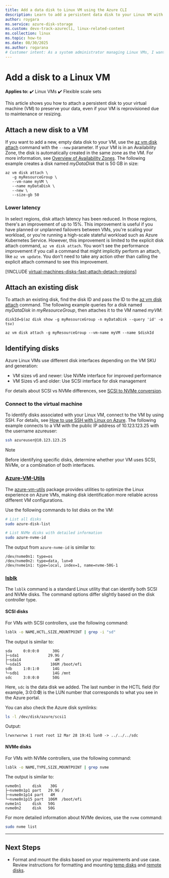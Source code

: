 ```yaml
---
title: Add a data disk to Linux VM using the Azure CLI
description: Learn to add a persistent data disk to your Linux VM with the Azure CLI
author: roygara
ms.service: azure-disk-storage
ms.custom: devx-track-azurecli, linux-related-content
ms.collection: linux
ms.topic: how-to
ms.date: 08/30/2025
ms.author: rogarana
# Customer intent: As a system administrator managing Linux VMs, I want to attach and configure a persistent data disk using the command line, so that I can ensure data retention and improve performance for my applications.
---
```


# Add a disk to a Linux VM

**Applies to:** :heavy_check_mark: Linux VMs :heavy_check_mark: Flexible scale sets

This article shows you how to attach a persistent disk to your virtual machine (VM) to preserve your data, even if your VM is reprovisioned due to maintenance or resizing.

## Attach a new disk to a VM

If you want to add a new, empty data disk to your VM, use the [az vm disk attach](/cli/azure/vm/disk) command with the `--new` parameter. If your VM is in an Availability Zone, the disk is automatically created in the same zone as the VM. For more information, see [Overview of Availability Zones](/azure/reliability/availability-zones-overview). The following example creates a disk named *myDataDisk* that is 50 GB in size:

```azurecli
az vm disk attach \
   -g myResourceGroup \
   --vm-name myVM \
   --name myDataDisk \
   --new \
   --size-gb 50
```

### Lower latency

In select regions, disk attach latency has been reduced. In those regions, there's an improvement of up to 15%. This improvement is useful if you have planned or unplanned failovers between VMs, you're scaling your workload, or you're running a high-scale stateful workload such as Azure Kubernetes Service. However, this improvement is limited to the explicit disk attach command, `az vm disk attach`. You won't see the performance improvement if you call a command that might implicitly perform an attach, like `az vm update`. You don't need to take any action other than calling the explicit attach command to see this improvement.

[!INCLUDE [virtual-machines-disks-fast-attach-detach-regions](../includes/virtual-machines-disks-fast-attach-detach-regions.md)]

## Attach an existing disk

To attach an existing disk, find the disk ID and pass the ID to the [az vm disk attach](/cli/azure/vm/disk) command. The following example queries for a disk named *myDataDisk* in *myResourceGroup*, then attaches it to the VM named *myVM*:

```azurecli
diskId=$(az disk show -g myResourceGroup -n myDataDisk --query 'id' -o tsv)

az vm disk attach -g myResourceGroup --vm-name myVM --name $diskId
```

## Identifying disks

Azure Linux VMs use different disk interfaces depending on the VM SKU and generation:
- VM sizes v6 and newer: Use NVMe interface for improved performance
- VM Sizes v5 and older: Use SCSI interface for disk management


For details about SCSI vs NVMe differences, see [SCSI to NVMe conversion](/azure/virtual-machines/nvme-linux#scsi-vs-nvme).

### Connect to the virtual machine

To identify disks associated with your Linux VM, connect to the VM by using SSH. For details, see [How to use SSH with Linux on Azure](/azure/virtual-machines/linux/mac-create-ssh-keys). The following example connects to a VM with the public IP address of 10.123.123.25 with the username azureuser:

```bash
ssh azureuser@10.123.123.25
```

> [!NOTE]
> Before identifying specific disks, determine whether your VM uses SCSI, NVMe, or a combination of both interfaces.

### [Azure-VM-Utils](#tab/azure-vm-utils)

The [azure-vm-utils](azure-virtualmachine-utilities.md) package provides utilities to optimize the Linux experience on Azure VMs, making disk identification more reliable across different VM configurations.

Use the following commands to list disks on the VM:

```bash
# List all disks
sudo azure-disk-list

# List NVMe disks with detailed information
sudo azure-nvme-id
```

The output from `azure-nvme-id` is similar to:
```
/dev/nvme0n1: type=os
/dev/nvme0n2: type=data, lun=0
/dev/nvme1n1: type=local, index=1, name=nvme-50G-1
```

### [lsblk](#tab/lsblk)

The `lsblk` command is a standard Linux utility that can identify both SCSI and NVMe disks. The command options differ slightly based on the disk controller type.

#### SCSI disks

For VMs with SCSI controllers, use the following command:

```bash
lsblk -o NAME,HCTL,SIZE,MOUNTPOINT | grep -i "sd"
```

The output is similar to:
```
sda     0:0:0:0      30G
├─sda1             29.9G /
├─sda14               4M
└─sda15             106M /boot/efi
sdb     1:0:1:0      14G
└─sdb1               14G /mnt
sdc     3:0:0:0      50G
```

Here, `sdc` is the data disk we added. The last number in the HCTL field (for example, 3:0:0:**0**) is the LUN number that corresponds to what you see in the Azure portal.

You can also check the Azure disk symlinks:

```bash
ls -l /dev/disk/azure/scsi1
```

Output:
```
lrwxrwxrwx 1 root root 12 Mar 28 19:41 lun0 -> ../../../sdc
```

#### NVMe disks

For VMs with NVMe controllers, use the following command:

```bash
lsblk -o NAME,TYPE,SIZE,MOUNTPOINT | grep nvme
```

The output is similar to:
```
nvme0n1     disk    30G
├─nvme0n1p1 part   29.9G /
├─nvme0n1p14 part   4M
└─nvme0n1p15 part  106M  /boot/efi
nvme1n1     disk   50G
nvme0n2     disk   50G
```

For more detailed information about NVMe devices, use the `nvme` command:

```bash
sudo nvme list
```

---

## Next Steps

- Format and mount the disks based on your requirements and use case. Review instructions for formatting and mounting [temp disks](formatting-mounting-temp-resource-disks-linux.md) and [remote disks](formatting-mounting-remote-disks-linux.md).